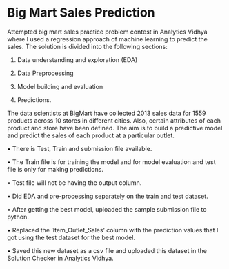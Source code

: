 # Big Mart Sales Prediction

Attempted big mart sales practice problem contest in Analytics Vidhya where I used a regression approach of machine learning to predict the sales. 
The solution is divided into the following sections:

1. Data understanding and exploration (EDA)

2. Data Preprocessing

3. Model building and evaluation

4. Predictions.

The data scientists at BigMart have collected 2013 sales data for 1559 products across 10 stores in different cities. Also, certain attributes of each product and store have been defined. The aim is to build a predictive model and predict the sales of each product at a particular outlet.

• There is Test, Train and submission file available. 

• The Train file is for training the model and for model evaluation and test file is only for making predictions.

• Test file will not be having the output column.  

• Did EDA and pre-processing separately on the train and test dataset.

• After getting the best model, uploaded the sample submission file to python.

• Replaced the ‘Item_Outlet_Sales’ column with the prediction values that I got using the test dataset for the best model.

• Saved this new dataset as a csv file and uploaded this dataset in the Solution Checker in Analytics Vidhya.
